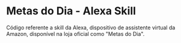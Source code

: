 # Metas do Dia - Alexa Skill

Código referente a skill da Alexa, dispositivo de assistente virtual da Amazon, disponível na loja oficial como "Metas do Dia".
